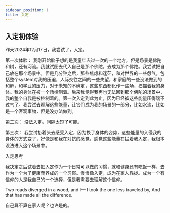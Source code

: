 ```yaml
---
sidebar_position: 1
title: 入定
---
```


## 入定初体验
昨天2024年12月17日，我尝试了，入定。

第一次体验：
我刚开始脑子想的是我童年去过一次的一个地方，但是场景是佛陀和树，还有河流。我就试图去代入自己是那个佛陀，去成为那个佛陀。我尝试把自己放在那个场景中。但是几分钟之后，那些焦虑和迷茫，和对世界的一些怨气，包括整个system对我的压迫，人际交往之间的一些失望，和家庭的一些没法做到的和解，和学业的压力，对于未知的不确定，这些东西都化作一些场，扫描着我的身体。我的身体在被一个场控制着。后来我觉得我再也无法回到那个佛陀的场景中，我的整个自我是被控制着的。第一次入定到此为止，因为已经被这些能量压得喘不过气了。我尝试去理解这些能量，让它们成为我的场景的一部分，比如水流，比如是一个客观事物，但是没办法做到。

第二次：
没法入定。间隔太短了可能。

第三次：
我尝试抬着头去感受入定，因为换了身体的姿势，这些能量的入侵我的身体的方式变了，好像是和我在对抗的感觉，感觉这些能量在拦着我入定，我根本没法进入这个场景中。

入定思考

我决定之后试着去把入定作为一个日常可以做的习惯，就和健身还有吃饭一样，去作为一个为了健康而养成的一个习惯。慢慢像入定，成为在家人靠拢。成为一个有信仰的人是我自己的一个选择，但是我需要去理解这个信仰。

Two roads diverged in a wood, and I—
I took the one less traveled by,
And that has made all the difference.

自己算不算在家人呢？也许是的。